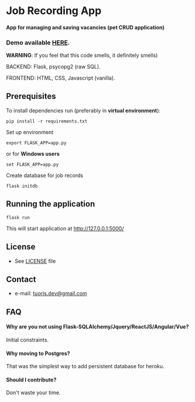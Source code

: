 # Job Recording App

#### App for managing and saving vacancies (pet CRUD application)

### Demo available [HERE](https://job-records.herokuapp.com/).

**WARNING**: If you feel that this code smells, it definitely smells)

BACKEND: Flask, psycopg2 (raw SQL).

FRONTEND: HTML, CSS, Javascript (vanilla).

## Prerequisites

To install dependencies run (preferably in **virtual environment**):

```
pip install -r requirements.txt
```

Set up environment

```
export FLASK_APP=app.py
```

or for **Windows users**

```
set FLASK_APP=app.py
```

Create database for job records

```
flask initdb
```

## Running the application

```
flask run
```

This will start application at http://127.0.0.1:5000/

## License 
* See [LICENSE](https://github.com/Tuoris/job_records/blob/master/LICENSE) file

## Contact
* e-mail: tuoris.dev@gmail.com

## FAQ

#### Why are you not using Flask-SQLAlchemy/Jquery/ReactJS/Angular/Vue?

Initial constraints.

#### Why moving to Postgres?

That was the simplest way to add persistent database for heroku.

#### Should I contribute?

Don't waste your time.
